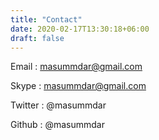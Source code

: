 ```yaml
---
title: "Contact"
date: 2020-02-17T13:30:18+06:00
draft: false
---
```


Email : masummdar@gmail.com

Skype : masummdar@gmail.com

Twitter : @masummdar

Github : @masummdar
